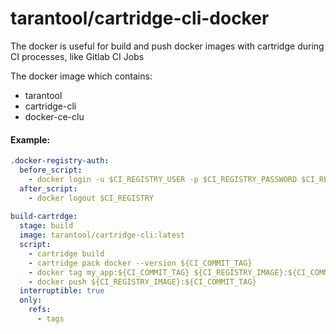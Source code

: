 # tarantool/cartridge-cli-docker

The docker is useful for build and push docker images with cartridge during CI processes, like Gitlab CI Jobs

The docker image which contains:
- tarantool
- cartridge-cli
- docker-ce-clu


#### Example: 
```yaml
.docker-registry-auth:
  before_script:
    - docker login -u $CI_REGISTRY_USER -p $CI_REGISTRY_PASSWORD $CI_REGISTRY
  after_script:
    - docker logout $CI_REGISTRY
  
build-cartrdge:
  stage: build
  image: tarantool/cartridge-cli:latest
  script:
    - cartridge build
    - cartridge pack docker --version ${CI_COMMIT_TAG}
    - docker tag my_app:${CI_COMMIT_TAG} ${CI_REGISTRY_IMAGE}:${CI_COMMIT_TAG}
    - docker push ${CI_REGISTRY_IMAGE}:${CI_COMMIT_TAG}
  interruptible: true
  only:
    refs:
      - tags
```